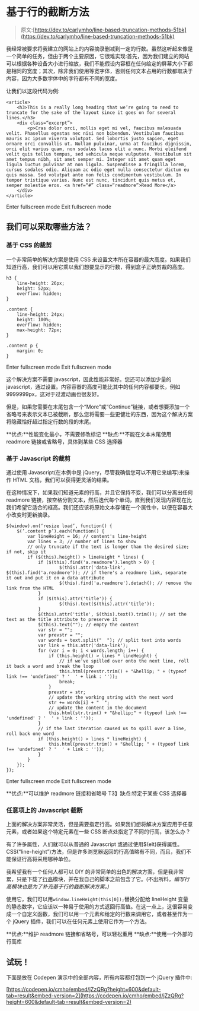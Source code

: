# 基于行的截断方法

> 原文:[https://dev.to/carlymho/line-based-truncation-methods-51bk](https://dev.to/carlymho/line-based-truncation-methods-51bk)

我经常被要求将我建立的网站上的内容摘录删减到一定的行数。虽然这听起来像是一个简单的任务，但由于两个主要原因，它很难实现:首先，因为我们建立的网站可以根据各种设备大小进行缩放，我们不能假设内容框在任何给定的屏幕大小下都是相同的宽度；其次，除非我们使用等宽字体，否则任何文本占用的行数都取决于内容，因为大多数字体中的字符都有不同的宽度。

让我们以这段代码为例:

```
<article>
    <h3>This is a really long heading that we’re going to need to truncate for the sake of the layout since it goes on for several lines.</h3>
    <div class=“excerpt”>
        <p>Cras dolor orci, mollis eget mi vel, faucibus malesuada velit. Phasellus egestas nec nisi non bibendum. Vestibulum faucibus mauris ac ipsum viverra volutpat. Sed lobortis justo sapien, eget ornare orci convallis ut. Nullam pulvinar, urna at faucibus dignissim, orci elit varius quam, non sodales lacus elit a nunc. Morbi eleifend velit quis tellus tempus, sed vehicula neque vulputate. Vestibulum sit amet tempus nibh, sit amet semper mi. Integer sit amet quam eget ligula luctus pulvinar at non ligula. Suspendisse a fringilla lorem, cursus sodales odio. Aliquam ac odio eget nulla consectetur dictum eu quis massa. Sed volutpat ante non felis condimentum vestibulum. In tempor tristique varius. Nunc est nunc, tincidunt quis metus et, semper molestie eros. <a href=“#” class=“readmore”>Read More</a>
    </div>
</article> 
```

Enter fullscreen mode Exit fullscreen mode

## 我们可以采取哪些方法？

### 基于 CSS 的裁剪

一个非常简单的解决方案是使用 CSS 来设置文本所在容器的最大高度。如果我们知道行高，我们可以用它乘以我们想要显示的行数，得到盒子正确剪裁的高度。

```
h3 {
    line-height: 26px;
    height: 52px;
    overflow: hidden;
}

.content {
    line-height: 24px;
    height: 100%;
    overflow: hidden;
    max-height: 72px;
}

.content p {
    margin: 0;
} 
```

Enter fullscreen mode Exit fullscreen mode

这个解决方案不需要 javascript，因此性能非常好。您还可以添加少量的 javascript，通过设置。内容容器的高度可能比其中的任何内容都要长，例如 9999999px，这对于过渡动画也很友好。

但是，如果您需要在末尾包含一个“More”或“Continue”链接，或者想要添加一个省略号来表示文本已被截断，那么您将需要一些更健壮的东西，因为这个解决方案将隐藏恰好超过指定行数的段的末尾。

**优点:**性能变化最小，不需要修改标记
**缺点:**不能在文本末尾使用 readmore 链接或省略号，具体到某些 CSS 选择器

### 基于 Javascript 的裁剪

通过使用 Javascript(在本例中是 jQuery，尽管我确信您可以不用它来编写)来操作 HTML 文档，我们可以获得更灵活的结果。

在这种情况下，如果我们知道元素的行高，并且它保持不变，我们可以分离出任何 readmore 链接，按空格分割文本，然后迭代每个单词，直到我们发现内容现在比我们希望它适合的框高。我们还应该将原始文本存储在一个属性中，以便在容器大小改变时更新摘录。

```
$(window).on(‘resize load’, function() {
    $(‘.content p’).each(function() {
        var lineHeight = 16; // content's line-height
        var lines = 3; // number of lines to show
        // only truncate if the text is longer than the desired size; if not, skip it
        if ($(this).height() > lineHeight * lines) {
            if ($(this).find('a.readmore').length > 0) {
                    $(this).attr('data-link', $(this).find('a.readmore')); // if there's a readmore link, separate it out and put it on a data attribute
                    $(this).find('a.readmore').detach(); // remove the link from the HTML
            }
            if ($(this).attr('title')) {
                    $(this).text($(this).attr('title'));
            }
            $(this).attr('title', $(this).text().trim()); // set the text as the title attribute to preserve it
            $(this).text(""); // empty the content
            var str = "";
            var prevstr = "";
            var words = text.split("  "); // split text into words
            var link = this.attr('data-link');
            for (var i = 0; i < words.length; i++) {
                if (this.height() > lines * lineHeight) {
                    // if we've spilled over onto the next line, roll it back a word and break the loop
                    this.html(prevstr.trim() + "&hellip; " + (typeof link !== 'undefined' ? '  ' + link : ''));
                    break;
                }
                prevstr = str;
                // update the working string with the next word
                str += words[i] + "  ";
                // update the content in the document
                this.html(str.trim() + "&hellip;" + (typeof link !== 'undefined' ? '  ' + link : ''));
            }
            // if the last iteration caused us to spill over a line, roll back one word
            if (this.height() > lines * lineHeight) {
                this.html(prevstr.trim() + "&hellip; " + (typeof link !== 'undefined' ? '  ' + link : ''));
            }
        }
    });
}); 
```

Enter fullscreen mode Exit fullscreen mode

**优点:**可以维护 readmore 链接和省略号
T3】缺点:特定于某些 CSS 选择器

### 任意项上的 Javascript 截断

上面的解决方案非常灵活，但是需要指定行高。如果我们想将解决方案应用于任意元素，或者如果这个特定元素在一些 CSS 断点处指定了不同的行高，该怎么办？

有了许多属性，人们就可以从普通的 Javascript 或通过使用$(elt)获得属性。CSS(“line-height”)方法，但是许多浏览器返回的行高值略有不同，而且，我们不能保证行高将采用哪种单位。

我希望我有一个任何人都可以 DIY 的非常简单的出色的解决方案，但是我非常累，只是下载了[行高](https://www.npmjs.com/package/line-height)模块，并在我自己的脚本之前包含了它。(不出所料，*编写行高模块也是为了补充基于行的截断解决方案。)*

使用它，我们可以用`window.lineHeight(this[0]);`替换分配给 lineHeight 变量的静态数字，它应该以一种易于使用的方式返回行高值。在这一点上，这很容易变成一个自定义函数，我们可以用一个元素和给定的行数来调用它，或者甚至作为一个 jQuery 插件，我们可以在任何元素上使用它作为一个方法。

**优点:**维护 readmore 链接和省略号，可以轻松重用
**缺点:**使用一个外部的行高库

## 试玩！

下面是放在 Codepen 演示中的全部内容，所有内容都打包到一个 jQuery 插件中:

[https://codepen.io/cmho/embed/jZzQRg?height=600&default-tab=result&embed-version=2](https://codepen.io/cmho/embed/jZzQRg?height=600&default-tab=result&embed-version=2)